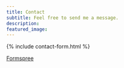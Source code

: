 ```yaml
---
title: Contact
subtitle: Feel free to send me a message.
description: 
featured_image:
---
```


{% include contact-form.html %}

[Formspree](https://formspree.io/create/jekyllthemes)
